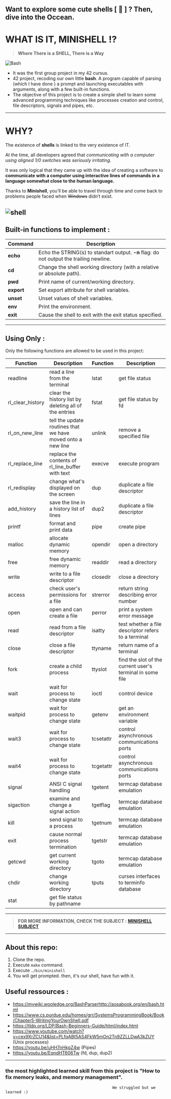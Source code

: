 
##        Want to explore some cute shells [ 🐚 ] ? Then, dive into the Occean.

# WHAT IS IT, MINISHELL !?

> **Where There is a SHELL, There is a Way**

![Bash](https://cameronnokes.com/images/bash.png)
- It was the first group project in my 42 cursus.
- 42 project, recoding our own little **bash**. A program capable of parsing (which I have done ) a prompt and launching executables with arguments, along with a few built-in functions.
-  The objective of this project is to create a simple shell to learn some advanced programming techniques like processes creation and control, file descriptors, signals and pipes, etc.
---
# WHY?

The existence of **shells** is linked to the very existence of IT.

At the time, all developers agreed that *communicating with a computer using aligned 1/0 switches was seriously irritating.* 

It was only logical that they came up with the idea of creating a software to **communicate with a computer using interactive lines of commands in a language somewhat close to the human language.** 

Thanks to **Minishell**, you’ll be able to travel through time and come back to problems people faced when ~~Windows~~ didn’t exist.

![shell](https://miro.medium.com/max/688/1*GuB5q_bWOSZa-8sDg1lEDA.png)
---
## Built-in functions to implement :

| Command | Description  |
|--- |--- |
| **echo** | Echo the STRING(s) to standart output. **-n** flag: do not output the trailing newline. |
| **cd** | Change the shell working directory	(with a relative or absolute path). |
| **pwd** | Print name of current/working directory. |
| **export** | Set export attribute for shell variables. |
| **unset** | Unset values of shell variables. |
| **env** | Print the environment. |
| **exit** | Cause the shell to exit with the exit status specified. |
---
## Using Only :

Only the following functions are allowed to be used in this project:

| Function | Description | Function | Description |
|----------|-------------|----------|-------------|
|readline | read a line from the terminal |lstat | get file status | 
|rl_clear_history | clear the history list by deleting all of the entries | fstat | get file status by fd |
|rl_on_new_line | tell the update routines that we have moved onto a new line | unlink | remove a specified file |
|rl_replace_line | replace the contents of rl_line_buffer with text | execve | execute program |
|rl_redisplay | change what's displayed on the screen | dup | duplicate a file descriptor |
|add_history | save the line in a history list of lines | dup2 | duplicate a file descriptor |
|printf | format and print data | pipe | create pipe |
|malloc | allocate dynamic memory | opendir | open a directory |
|free | free dynamic memory | readdir | read a directory |
|write | write to a file descriptor | closedir | close a directory |
|access | check user's permissions for a file | strerror | return string describing error number |
|open | open and can create a file | perror | print a system error message |
|read | read from a file descriptor | isatty | test whether a file descriptor refers to a terminal |
|close | close a file descriptor | ttyname | return name of a terminal |
|fork | create a child process | ttyslot | find the slot of the current user's terminal in some file |
|wait | wait for process to change state | ioctl | control device |
|waitpid | wait for process to change state | getenv | get an environment variable |
|wait3 | wait for process to change state | tcsetattr | control asynchronous communications ports |
|wait4 | wait for process to change state | tcgetattr | control asynchronous communications ports |
|signal | ANSI C signal handling | tgetent | termcap database emulation |
|sigaction | examine and change a signal action | tgetflag |  termcap database emulation |
|kill | send signal to a process | tgetnum |  termcap database emulation |
|exit | cause normal process termination | tgetstr | termcap database emulation |
|getcwd | get current working directory | tgoto | termcap database emulation |
|chdir | change working directory | tputs | curses interfaces to terminfo database |
|stat | get file status by pathname |
---
> **FOR MORE INFORMATION, CHECK THE SUBJECT :** [**MINISHELL SUBJECT**](https://cdn.intra.42.fr/pdf/pdf/65828/en.subject.pdf)
---
## About this repo:

 1. Clone the repo. 
 2. Execute `make` command. 
 3. Execute `./bin/minishell`  
 4. You will get prompted. then, it's our shell, have fun with it.

## Useful ressources :

- https://mywiki.wooledge.org/BashParserhttp://aosabook.org/en/bash.html
- https://www.cs.purdue.edu/homes/grr/SystemsProgrammingBook/Book/Chapter5-WritingYourOwnShell.pdf
- https://tldp.org/LDP/Bash-Beginners-Guide/html/index.html
- https://www.youtube.com/watch?v=cex9XrZCU14&list=PLfqABt5AS4FkW5mOn2Tn9ZZLLDwA3kZUY (Unix processes)
- https://youtu.be/uHH7nHkgZ4w (Pipes)
- https://youtu.be/EqndHT606Tw (fd, dup, dup2)
---
###  the most highlighted learned skill from this project is "How to fix memory leaks, and memory management".
                                                   We struggled but we learned :) 
